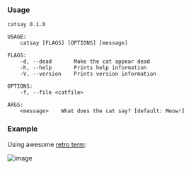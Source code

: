 ### Usage
```shell
catsay 0.1.0

USAGE:
    catsay [FLAGS] [OPTIONS] [message]

FLAGS:
    -d, --dead       Make the cat appear dead
    -h, --help       Prints help information
    -V, --version    Prints version information

OPTIONS:
    -f, --file <catfile>    

ARGS:
    <message>    What does the cat say? [default: Meow!]
```

### Example

Using awesome [retro term](https://github.com/Swordfish90/cool-retro-term):

![image](https://user-images.githubusercontent.com/410508/112451255-58260780-8d66-11eb-8eab-39405f31c227.png)

